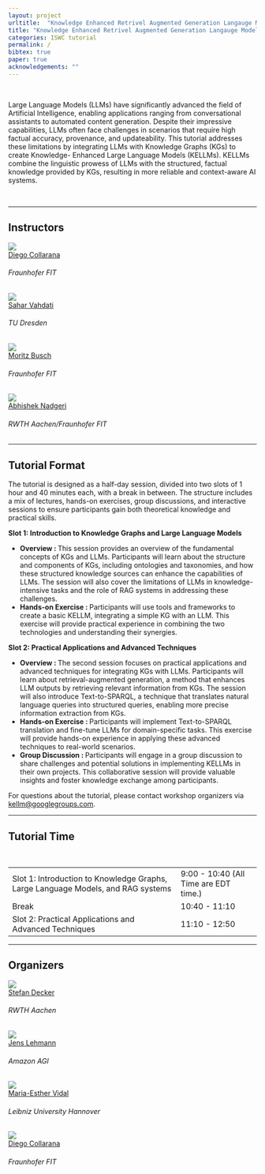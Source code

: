 ```yaml
---
layout: project
urltitle:  "Knowledge Enhanced Retrivel Augmented Generation Langauge Model"
title: "Knowledge Enhanced Retrivel Augmented Generation Langauge Model"
categories: ISWC tutorial
permalink: /
bibtex: true
paper: true
acknowledgements: ""
---
```


<!-- <br /> -->
<!-- <div class="row" id="title">
  <div class="col-xs-12">
    <center><h1>Knoledge Enhanced Retrivel Augmented Generation Langauge Model</h1></center>
    <center><h2>July 13-14, 2023 @ ACL 2023. Toronto, Canada.</h2></center>
 
    
    
  </div>
</div> -->

<br />

<div class="row">
    <div class="col-xs-12">
        <p>
          Large Language Models (LLMs) have significantly advanced the field of Artificial Intelligence, enabling applications ranging from conversational assistants to automated content generation. Despite their impressive capabilities, LLMs often face challenges in scenarios that require high factual accuracy, provenance, and updateability. This tutorial addresses these limitations by integrating LLMs with Knowledge Graphs (KGs) to create Knowledge- Enhanced Large Language Models (KELLMs). KELLMs combine the linguistic prowess of LLMs with the structured, factual knowledge provided by KGs, resulting in more reliable and context-aware AI systems.
        </p>
    </div>
</div>

<br />

<hr />

<!-- Speakers -->
<div class="row" id="speakers">
  <div class="col-xs-12">
    <h2>Instructors</h2>
  </div>
</div>
<div class="row">
    <div class="col-xs-6 col-lg-3">
    <a href="https://collarad.github.io/">
      <img class="people-pic" src="{{ "/static/img/people/Diego.jpeg" | prepend:site.baseurl }}">
    </a>
    <div class="people-name">
      <a href="https://collarad.github.io/">Diego Collarana </a>
      <h6> Fraunhofer FIT</h6>
    </div>
  </div>
  <div class="col-xs-6 col-lg-3">
    <a href="https://nimi-ai.com/sahar-vahdati/">
      <img class="people-pic" src="https://nimi-ai.com/wp-content/uploads/2022/11/Sahar_Workpage_InfAI-e1604081552642.png">
    </a>
    <div class="people-name">
      <a href="https://nimi-ai.com/sahar-vahdati/">Sahar Vahdati</a>
      <h6>TU Dresden</h6>
    </div>
  </div>
    <div class="col-xs-6 col-lg-3">
    <a href="https://www.linkedin.com/in/moritz-busch-23a955205/?originalSubdomain=de">
      <img class="people-pic" src="{{ "/static/img/people/moritz.jpg" | prepend:site.baseurl }}">
    </a>
    <div class="people-name">
      <a href="https://www.linkedin.com/in/moritz-busch-23a955205/?originalSubdomain=de">Moritz Busch</a>
      <h6> Fraunhofer FIT</h6>
    </div>
  </div>
    <div class="col-xs-6 col-lg-3">
    <a href="https://www.linkedin.com/in/abhishek-nadgeri/?trk=public_profile_browsemap&originalSubdomain=de">
      <img class="people-pic" src="{{ "/static/img/people/Abhishek.jpeg" | prepend:site.baseurl }}">
    </a>
    <div class="people-name">
      <a href="https://www.linkedin.com/in/abhishek-nadgeri/?trk=public_profile_browsemap&originalSubdomain=de">Abhishek Nadgeri</a>
      <h6>RWTH Aachen/Fraunhofer FIT</h6>
    </div>
  </div>
</div>

<hr />

<div class="row" id="format">
  <div class="col-xs-12">
    <h2>Tutorial Format</h2>
  </div>
</div>
<div class="row">
  <div class="col-xs-12">
    <p>
      The tutorial is designed as a half-day session, divided into two slots of 1 hour and 40 minutes each, with a break in between. The structure includes a mix of lectures, hands-on exercises, group discussions, and interactive sessions to ensure participants gain both theoretical knowledge and practical skills.
    </p>
  <!-- <p>
  <ul>
  <li>Multi-step natural language reasoning;</li>
  <li>Structured explanations;</li>
  <li>Foundations of natural language reasoning;</li>
  <li>Knowledge retrieval for multi-step reasoning;</li>
  <li>Reasoning in interactive environments;</li>
  <li>Applications of natural language reasoning;</li>
  <li>Reasoning as programs;</li>
  <li>Neuro-symbolic reasoning;</li>
          </ul>
      </p>-->
      <p><b>Slot 1: Introduction to Knowledge Graphs and Large Language Models</b></p>
  
  <ul>
    <li><b>Overview : </b>This session provides an overview of the fundamental concepts of KGs and LLMs. Participants will learn about the structure and components of KGs, including ontologies and taxonomies, and how these structured knowledge sources can enhance the capabilities of LLMs. The session will also cover the limitations of LLMs in knowledge-intensive tasks and the role of RAG systems in addressing these challenges.</li>
  <li><b>Hands-on Exercise : </b>Participants will use tools and frameworks to create a basic KELLM, integrating a simple KG with an LLM. This exercise will provide practical experience in combining the two technologies and understanding their synergies.</li>
 </ul>
 <p><b>Slot 2: Practical Applications and Advanced Techniques</b></p>
  <ul>
    <li><b>Overview : </b>The second session focuses on practical applications and advanced techniques for integrating KGs with LLMs. Participants will learn about retrieval-augmented generation, a method that enhances LLM outputs by retrieving relevant information from KGs. The session will also introduce Text-to-SPARQL, a technique that translates natural language queries into structured queries, enabling more precise information extraction from KGs.</li>
  <li><b>Hands-on Exercise : </b>Participants will implement Text-to-SPARQL translation and fine-tune LLMs for domain-specific tasks. This exercise will provide hands-on experience in applying these advanced techniques to real-world scenarios.</li>
  <li><b>Group Discussion : </b>Participants will engage in a group discussion to share challenges and potential solutions in implementing KELLMs in their own projects. This collaborative session will provide valuable insights and foster knowledge exchange among participants.</li>
 </ul>
 <p>
   For questions about the tutorial, please contact workshop organizers via <a href="kellm@googlegroups.com">kellm@googlegroups.com</a>.

  </p>
  </div>
</div>
<hr />
<!-- Submission -->

  
<div class="col-xs-12"  id="time">
    <h2>Tutorial Time</h2>  
</div>

<br>
<div class="row">
  <div class="col-xs-12">
    <table class="table table-striped">
      <tbody>
        <tr>
          <td>Slot 1: Introduction to Knowledge Graphs, Large Language Models, and RAG systems</td>
          <td>9:00 - 10:40 (All Time are EDT time.)</td>
        </tr>
        <tr>
          <td>Break</td>
          <td>10:40 - 11:10</td>
        </tr>
        <tr>
          <td>Slot 2: Practical Applications and Advanced Techniques</td>
          <td>11:10 - 12:50</td>
        </tr>
      </tbody>
    </table>
  </div>
</div>


<hr />


<!-- Organizers -->
<div class="row" id="organizers">
  <div class="col-xs-12">
    <h2>Organizers</h2>
  </div>
</div>

<div class="row">
  <div class="col-xs-6 col-lg-3">
    <a href="https://www.stefandecker.org/">
      <img class="people-pic" src="{{ "/static/img/people/stefen.jpg" | prepend:site.baseurl }}">
    </a>
    <div class="people-name">
      <a href="https://www.stefandecker.org/">Stefan Decker</a>
      <h6>RWTH Aachen</h6>
    </div>
  </div>
  <div class="col-xs-6 col-lg-3">
    <a href="https://jens-lehmann.org/profile/">
      <img class="people-pic" src="{{ "/static/img/people/Jens.jpg" | prepend:site.baseurl }}">
    </a>
    <div class="people-name">
      <a href="https://jens-lehmann.org/profile/">Jens Lehmann</a>
      <h6> Amazon AGI</h6>
    </div>
  </div>
  <div class="col-xs-6 col-lg-3">
    <a href="https://www.tib.eu/de/forschung-entwicklung/forschungsgruppen-und-labs/scientific-data-management/mitarbeiterinnen-und-mitarbeiter/maria-esther-vidal">
      <img class="people-pic" src="https://www.tib.eu/fileadmin/_processed_/b/6/csm_vidal-800x800_25aafd5504.jpg">
    </a>
    <div class="people-name">
      <a href="https://www.tib.eu/de/forschung-entwicklung/forschungsgruppen-und-labs/scientific-data-management/mitarbeiterinnen-und-mitarbeiter/maria-esther-vidal">Maria-Esther Vidal</a>
      <h6>Leibniz University Hannover</h6>
    </div>
  </div>
    <div class="col-xs-6 col-lg-3">
    <a href="https://collarad.github.io/">
      <img class="people-pic" src="{{ "/static/img/people/Diego.jpeg" | prepend:site.baseurl }}">
    </a>
    <div class="people-name">
      <a href="https://collarad.github.io/">Diego Collarana </a>
      <h6> Fraunhofer FIT</h6>
    </div>
  </div>
</div>



